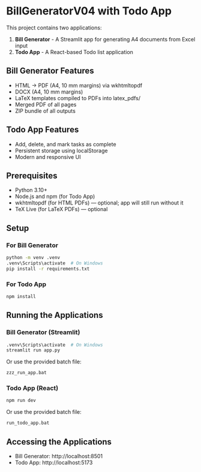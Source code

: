 # BillGeneratorV04 with Todo App

This project contains two applications:

1. **Bill Generator** - A Streamlit app for generating A4 documents from Excel input
2. **Todo App** - A React-based Todo list application

## Bill Generator Features

- HTML -> PDF (A4, 10 mm margins) via wkhtmltopdf
- DOCX (A4, 10 mm margins)
- LaTeX templates compiled to PDFs into latex_pdfs/
- Merged PDF of all pages
- ZIP bundle of all outputs

## Todo App Features

- Add, delete, and mark tasks as complete
- Persistent storage using localStorage
- Modern and responsive UI

## Prerequisites

- Python 3.10+
- Node.js and npm (for Todo App)
- wkhtmltopdf (for HTML PDFs) — optional; app will still run without it
- TeX Live (for LaTeX PDFs) — optional

## Setup

### For Bill Generator

```bash
python -m venv .venv
.venv\Scripts\activate  # On Windows
pip install -r requirements.txt
```

### For Todo App

```bash
npm install
```

## Running the Applications

### Bill Generator (Streamlit)

```bash
.venv\Scripts\activate  # On Windows
streamlit run app.py
```

Or use the provided batch file:

```bash
zzz_run_app.bat
```

### Todo App (React)

```bash
npm run dev
```

Or use the provided batch file:

```bash
run_todo_app.bat
```

## Accessing the Applications

- Bill Generator: http://localhost:8501
- Todo App: http://localhost:5173